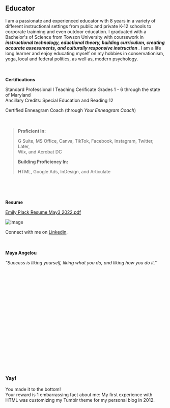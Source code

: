 <html>

<body>

<h2><span></span>Educator</h2>
  
</body>
</html>



I am a passionate and experienced educator with 8 years in a variety of different instructional settings from public and private K-12 schools to corporate trainning and even outdoor education. I graduated with a Bachelor's of Science from Towson University with coursework in <b> <i>instructional technology, eductional theory, building curriculum, creating accurate assessments, and culturally responsive instruction</i> </b>. I am a life long learner and enjoy educating myself on my hobbies in conservationism, yoga, local and federal politics, as well as, modern psychology.  <br /><br /><br />


<p>

  <b> Certifications </b>

Standard Professional I Teaching Cerificate Grades 1 - 6 through the state of Maryland 
<br>
Ancillary Credits: Special
Education and Reading 12
 
 
Certified Enneagram Coach (through <i>Your Enneagram Coach</i>)  <br /><br /><br />
  
</p>

<p>
<blockquote>
  
  <b> Proficient In: </b>

G Suite,
MS Office, 
Canva,
TikTok, 
Facebook, 
Instagram, 
Twitter, 
Later,  
Wix, and 
Acrobat DC
 


  <b> Building Proficiency In: </b>

HTML,
Google Ads, 
InDesign, and 
Articulate
 </blockquote>
 </p>
 
<br>
<br>
<br>



  <b> Resume </b>
  
  
[Emily Plack Resume May3 2022.pdf](https://github.com/emplack/urban-spoon/files/8628141/Emily.Plack.Resume.May3.2022.pdf)
 
  



![image](https://user-images.githubusercontent.com/102634328/164992795-1cdb1e14-b641-4a24-8849-45142bf28535.png) 
  
  
  
Connect with me on [Linkedin](https://www.linkedin.com/in/emily-plack-68698a90).<br /><br /><br />
  
  <b>Maya Angelou</b>

<i>"Success is liking yourself, liking what you do, and liking how you do it."</i> 
  
  <br>
  <br>
  <br>
  <br>
  <br>
  <br>
  <br>
  <br>
  <br>
  <br>
  <br>
  <br>
  <br>
  <br>
  <br>
  <br>
<br>
<br>
  
### Yay!

You made it to the bottom! 
<br>
Your reward is 1 embarrassing fact about me: My first experience with HTML was customizing my Tumblr theme for my personal blog in 2012.


